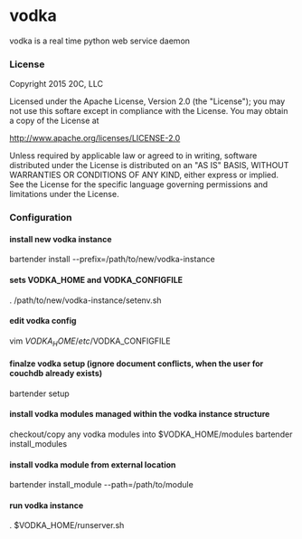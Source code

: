 
# vodka

vodka is a real time python web service daemon

### License

Copyright 2015 20C, LLC

Licensed under the Apache License, Version 2.0 (the "License");
you may not use this softare except in compliance with the License.
You may obtain a copy of the License at

   http://www.apache.org/licenses/LICENSE-2.0

Unless required by applicable law or agreed to in writing, software
distributed under the License is distributed on an "AS IS" BASIS,
WITHOUT WARRANTIES OR CONDITIONS OF ANY KIND, either express or implied.
See the License for the specific language governing permissions and
limitations under the License.

### Configuration

#### install new vodka instance
bartender install --prefix=/path/to/new/vodka-instance

#### sets VODKA_HOME and VODKA_CONFIGFILE
. /path/to/new/vodka-instance/setenv.sh

#### edit vodka config
vim $VODKA_HOME/etc/$VODKA_CONFIGFILE

#### finalze vodka setup (ignore document conflicts, when the user for couchdb already exists)
bartender setup

#### install vodka modules managed within the vodka instance structure
checkout/copy any vodka modules into $VODKA_HOME/modules
bartender install_modules

#### install vodka module from external location
bartender install_module --path=/path/to/module

#### run vodka instance
. $VODKA_HOME/runserver.sh

